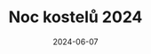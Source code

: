 ---
title: "Noc kostelů 2024"
type: event
date: 2024-06-07
day: 7
month: čer
show: "Program letošního ročníku Noci kostelů naleznete na webu akce"
titimg: ""
web: "https://www.nockostelu.cz/"
---